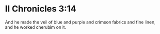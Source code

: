 # II Chronicles 3:14

And he made the veil of blue and purple and crimson fabrics and fine linen, and he worked cherubim on it.
